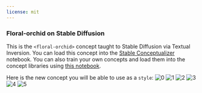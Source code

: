 ```yaml
---
license: mit
---
```

### Floral-orchid on Stable Diffusion
This is the `<floral-orchid>` concept taught to Stable Diffusion via Textual Inversion. You can load this concept into the [Stable Conceptualizer](https://colab.research.google.com/github/huggingface/notebooks/blob/main/diffusers/stable_conceptualizer_inference.ipynb) notebook. You can also train your own concepts and load them into the concept libraries using [this notebook](https://colab.research.google.com/github/huggingface/notebooks/blob/main/diffusers/sd_textual_inversion_training.ipynb).

Here is the new concept you will be able to use as a `style`:
![<floral> 0](https://huggingface.co/datasets/jags/floral/resolve/main/0.jpg)
![<floral> 1](https://huggingface.co/datasets/jags/floral/resolve/main/1.jpg)
![<floral> 2](https://huggingface.co/datasets/jags/floral/resolve/main/2.jpg)
![<floral> 3](https://huggingface.co/datasets/jags/floral/resolve/main/3.jpg)
![<floral> 4](https://huggingface.co/datasets/jags/floral/resolve/main/4.jpg)
![<floral> 5](https://huggingface.co/datasets/jags/floral/resolve/main/5.jpg)




